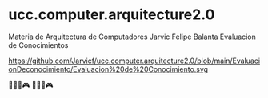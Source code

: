 # ucc.computer.arquitecture2.0
Materia de Arquitectura de Computadores
Jarvic Felipe Balanta
Evaluacion de Conocimientos

https://github.com/Jarvicf/ucc.computer.arquitecture2.0/blob/main/EvaluacionDeconocimiento/Evaluacion%20de%20Conocimiento.svg

🚚🚧🧌🎮
🚚🚧🧌🎮
